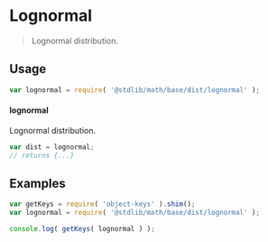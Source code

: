 # Lognormal

> Lognormal distribution.

<section class="usage">

## Usage

```javascript
var lognormal = require( '@stdlib/math/base/dist/lognormal' );
```

#### lognormal

Lognormal distribution.

```javascript
var dist = lognormal;
// returns {...}
```

</section>

<!-- /.usage -->

<section class="examples">

## Examples

<!-- TODO: better examples -->

```javascript
var getKeys = require( 'object-keys' ).shim();
var lognormal = require( '@stdlib/math/base/dist/lognormal' );

console.log( getKeys( lognormal ) );
```

</section>

<!-- /.examples -->

<section class="links">

</section>

<!-- /.links -->
